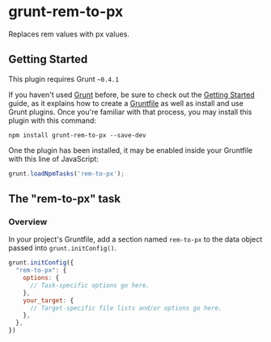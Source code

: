 # grunt-rem-to-px

Replaces rem values with px values.

## Getting Started
This plugin requires Grunt `~0.4.1`

If you haven't used [Grunt](http://gruntjs.com/) before, be sure to check out the [Getting Started](http://gruntjs.com/getting-started) guide, as it explains how to create a [Gruntfile](http://gruntjs.com/sample-gruntfile) as well as install and use Grunt plugins. Once you're familiar with that process, you may install this plugin with this command:

```shell
npm install grunt-rem-to-px --save-dev
```

One the plugin has been installed, it may be enabled inside your Gruntfile with this line of JavaScript:

```js
grunt.loadNpmTasks('rem-to-px');
```

## The "rem-to-px" task

### Overview
In your project's Gruntfile, add a section named `rem-to-px` to the data object passed into `grunt.initConfig()`.

```js
grunt.initConfig({
  "rem-to-px": {
    options: {
      // Task-specific options go here.
    },
    your_target: {
      // Target-specific file lists and/or options go here.
    },
  },
})
```
